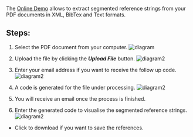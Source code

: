 The [Online Demo](http://excite.west.uni-koblenz.de/excite) allows to extract segmented reference strings from your PDF documents in XML, BibTex and Text formats. 

## Steps:
1.  Select the PDF document from your computer.
![diagram](step1.png)

2. Upload the file by clicking the ***Upload File*** button.
![diagram2](step2.png)
3. Enter your email address if you want to receive the follow up code.
![diagram2](step2.png)
4. A code is generated for the file under processing.
![diagram2](step3.1.png)
5. You will receive an email once the process is finished.
6. Enter the generated code to visualise the segmented reference strings.
![diagram2](step4.png)
* Click to download if you want to save the references.
